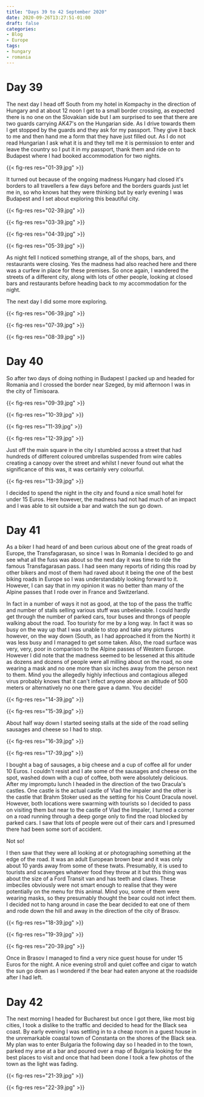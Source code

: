 ```yaml
---
title: "Days 39 to 42 September 2020"
date: 2020-09-26T13:27:51-01:00
draft: false
categories:
- Blog
- Europe
tags:
- hungary
- romania
---
```


# Day 39

The next day I head off South from my hotel in Kompachy in the direction of Hungary and at about 12 noon I get to a small border crossing, as expected there is no one on the Slovakian side but I am surprised to see that there are two guards carrying AK47's on the Hungarian side. As I drive towards them I get stopped by the guards and they ask for my passport. They give it back to me and then hand me a form that they have just filled out. As I do not read Hungarian I ask what it is and they tell me it is permission to enter and leave the country so I put it in my passport, thank them and ride on to Budapest where I had booked accommodation for two nights.

{{< fig-res res="01-39.jpg" >}}

<!--more-->

It turned out because of the ongoing madness Hungary had closed it's borders to all travellers a few days before and the borders guards just let me in, so who knows hat they were thinking but by early evening I was Budapest and I set about exploring this beautiful city.

{{< fig-res res="02-39.jpg" >}}

{{< fig-res res="03-39.jpg" >}}

{{< fig-res res="04-39.jpg" >}}

{{< fig-res res="05-39.jpg" >}}

As night fell I noticed something strange, all of the shops, bars, and restaurants were closing. Yes the madness had also reached here and there was a curfew in place for these premises. So once again, I wandered the streets of a different city, along with lots of other people, looking at closed bars and restaurants before heading back to my accommodation for the night.

The next day I did some more exploring.

{{< fig-res res="06-39.jpg" >}}

{{< fig-res res="07-39.jpg" >}}

{{< fig-res res="08-39.jpg" >}}

# Day 40

So after two days of doing nothing in Budapest I packed up and headed for Romania and I crossed the border near Szeged, by mid afternoon I was in the city of Timisoara.

{{< fig-res res="09-39.jpg" >}}

{{< fig-res res="10-39.jpg" >}}

{{< fig-res res="11-39.jpg" >}}

{{< fig-res res="12-39.jpg" >}}

Just off the main square in the city I stumbled across a street that had hundreds of different coloured umbrellas suspended from wire cables creating a canopy over the street and whilst I never found out what the significance of this was, it was certainly very colourful.

{{< fig-res res="13-39.jpg" >}}

I decided to spend the night in the city and found a nice small hotel for under 15 Euros. Here however, the madness had not had much of an impact and I was able to sit outside a bar and watch the sun go down. 

# Day 41

As a biker I had heard of and been curious about one of the great roads of Europe, the Transfagarasan, so since I was In Romania I decided to go and see what all the fuss was about so the next day it was time to ride the famous Transfagarasan pass. I had seen many reports of riding this road by other bikers and most of them had raved about it being the one of the best biking roads in Europe so I was understandably looking forward to it. However, I can say that in my opinion it was no better than many of the Alpine passes that I rode over in France and Switzerland. 

In fact in a number of ways it not as good, at the top of the pass the traffic and number of stalls selling various stuff was unbelievable. I could hardly get through the number of parked cars, tour buses and throngs of people walking about the road. Too touristy for me by a long way. In fact it was so busy on the way up that I was unable to stop and take any pictures however, on the way down (South, as I had approached it from the North) it was less busy and I managed to get some taken. Also, the road surface was very, very, poor in comparison to the Alpine passes of Western Europe. However I did note that the madness seemed to be lessened at this altitude as dozens and dozens of people were all milling about on the road, no one wearing a mask and no one more than six inches away from the person next to them. Mind you the allegedly highly infectious and contagious alleged virus probably knows that it can't infect anyone above an altitude of 500 meters or alternatively no one there gave a damn. You decide! 

{{< fig-res res="14-39.jpg" >}}

{{< fig-res res="15-39.jpg" >}}

About half way down I started seeing stalls at the side of the road selling sausages and cheese so I had to stop.

{{< fig-res res="16-39.jpg" >}}

{{< fig-res res="17-39.jpg" >}}

I bought a bag of sausages, a big cheese and a cup of coffee all for under 10 Euros. I couldn't resist and I ate some of the sausages and cheese on the spot, washed down with a cup of coffee, both were absolutely delicious. After my impromptu lunch I headed in the direction of the two Dracula's castles. One castle is the actual castle of Vlad the impaler and the other is the castle that Brahm Stoker used as the setting for his Count Dracula novel. However, both locations were swarming with tourists so I decided to pass on visiting them but near to the castle of Vlad the Impaler, I turned a corner on a road running through a deep gorge only to find the road blocked by parked cars. I saw that lots of people were out of their cars and I presumed there had been some sort of accident. 

Not so!

I then saw that they were all looking at or photographing something at the edge of the road. It was an adult European brown bear and it was only about 10 yards away from some of these twats. Presumably, it is used to tourists and scavenges whatever food they throw at it but this thing was about the size of a Ford Transit van and has teeth and claws. These imbeciles obviously were not smart enough to realise that they were potentially on the menu for this animal. Mind you, some of them were wearing masks, so they presumably thought the bear could not infect them. I decided not to hang around in case the bear decided to eat one of them and rode down the hill and away in the direction of the city of Brasov.

{{< fig-res res="18-39.jpg" >}}

{{< fig-res res="19-39.jpg" >}}

{{< fig-res res="20-39.jpg" >}}

Once in Brasov I managed to find a very nice guest house for under 15 Euros for the night. A nice evening stroll and quiet coffee and cigar to watch the sun go down as I wondered if the bear had eaten anyone at the roadside after I had left.

# Day 42

The next morning I headed for Bucharest but once I got there, like most big cities, I took a dislike to the traffic and decided to head for the Black sea coast. By early evening I was settling in to a cheap room in a guest house in the unremarkable coastal town of Constanta on the shores of the Black sea. My plan was to enter Bulgaria the following day so I headed in to the town, parked my arse at a bar and poured over a map of Bulgaria looking for the best places to visit and once that had been done I took a few photos of the town as the light was fading.

{{< fig-res res="21-39.jpg" >}}

{{< fig-res res="22-39.jpg" >}}
